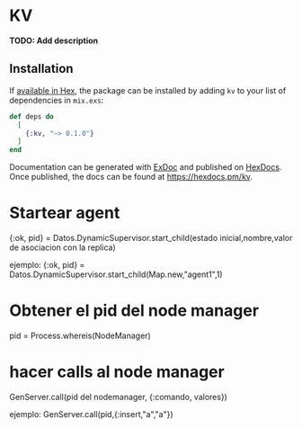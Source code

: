 # KV

**TODO: Add description**

## Installation

If [available in Hex](https://hex.pm/docs/publish), the package can be installed
by adding `kv` to your list of dependencies in `mix.exs`:

```elixir
def deps do
  [
    {:kv, "~> 0.1.0"}
  ]
end
```

Documentation can be generated with [ExDoc](https://github.com/elixir-lang/ex_doc)
and published on [HexDocs](https://hexdocs.pm). Once published, the docs can
be found at <https://hexdocs.pm/kv>.

# Startear agent
{:ok, pid} = Datos.DynamicSupervisor.start_child(estado inicial,nombre,valor de asociacion con la replica) 

ejemplo: {:ok, pid} = Datos.DynamicSupervisor.start_child(Map.new,"agent1",1)

# Obtener el pid del node manager
pid = Process.whereis(NodeManager)

# hacer calls al node manager
GenServer.call(pid del nodemanager, {:comando, valores})

ejemplo:  GenServer.call(pid,{:insert,"a","a"})

